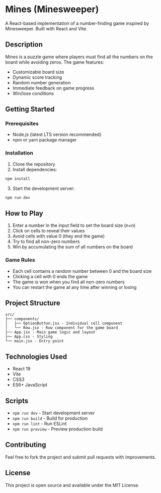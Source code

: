 # Mines (Minesweeper)

A React-based implementation of a number-finding game inspired by Minesweeper. Built with React and Vite.

## Description

Mines is a puzzle game where players must find all the numbers on the board while avoiding zeros. The game features:

- Customizable board size
- Dynamic score tracking
- Random number generation
- Immediate feedback on game progress
- Win/lose conditions

## Getting Started

### Prerequisites

- Node.js (latest LTS version recommended)
- npm or yarn package manager

### Installation

1. Clone the repository
2. Install dependencies:

```bash
npm install
```

3. Start the development server:

```bash
npm run dev
```

## How to Play

1. Enter a number in the input field to set the board size (n×n)
2. Click on cells to reveal their values
3. Avoid cells with value 0 (they end the game)
4. Try to find all non-zero numbers
5. Win by accumulating the sum of all numbers on the board

### Game Rules

- Each cell contains a random number between 0 and the board size
- Clicking a cell with 0 ends the game
- The game is won when you find all non-zero numbers
- You can restart the game at any time after winning or losing

## Project Structure

```
src/
├── components/
│   ├── OptionButton.jsx - Individual cell component
│   └── Row.jsx - Row component for the game board
├── App.jsx - Main game logic and layout
├── App.css - Styling
└── main.jsx - Entry point
```

## Technologies Used

- React 19
- Vite
- CSS3
- ES6+ JavaScript

## Scripts

- `npm run dev` - Start development server
- `npm run build` - Build for production
- `npm run lint` - Run ESLint
- `npm run preview` - Preview production build

## Contributing

Feel free to fork the project and submit pull requests with improvements.

## License

This project is open source and available under the MIT License.
